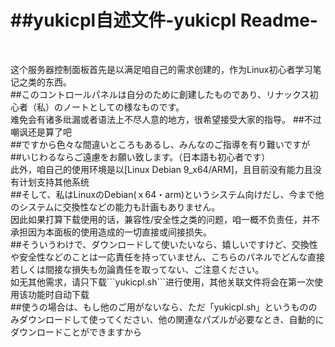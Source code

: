 <h1>##yukicpl自述文件-yukicpl Readme-</h1><br />
<p>这个服务器控制面板首先是以满足咱自己的需求创建的，作为Linux初心者学习笔记之类的东西。<br />
##このコントロールパネルは自分のために創建したものであり、リナックス初心者（私）のノートとしての様なものです。<br />
难免会有诸多纰漏或者语法上不尽人意的地方，很希望接受大家的指导。    ##不过嘲讽还是算了吧<br />
##ですから色々な間違いところもあるし、みんなのご指導を有り難いですが　##いじわるならご遠慮をお願い致します。（日本語も初心者です）<br />
此外，咱自己的使用环境是以[Linux Debian 9_x64/ARM]，且目前没有能力且没有计划支持其他系统<br />
##そして、私はLinuxのDebian(ｘ64・arm)というシステム向けだし、今まで他のシステムに交換性などの能力も計画もありません。<br />
因此如果打算下载使用的话，兼容性/安全性之类的问题，咱一概不负责任，并不承担因为本面板的使用造成的一切直接或间接损失。<br />
##そういうわけで、ダウンロードして使いたいなら、嬉しいですけど、交換性や安全性などのことは一応責任を持っていません、こちらのパネルでどんな直接若しくは間接な損失も勿論責任を取ってない、ご注意ください。<br />
如无其他需求，请只下载```yukicpl.sh```进行使用，其他关联文件将会在第一次使用该功能时自动下载<br />
##使うの場合は、もし他のご用がないなら、ただ「yukicpl.sh」というもののみダウンロードして使ってください、他の関連なパズルが必要なとき、自動的にダウンロードことができますから<br />
</p>
